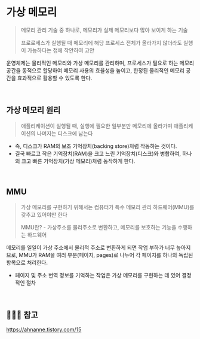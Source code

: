 # 가상 메모리
> 메모리 관리 기술 중 하나로, 메모리가 실제 메모리보다 많아 보이게 하는 기술
> 
> 프로로세스가 실행될 때 메모리에 해당 프로세스 전체가 올라가지 않더라도 실행이 가능하다는 점에 착안하여 고안

운영체제는 물리적인 메모리와 가상 메모리를 관리하며, 프로세스가 필요로 하는 메모리 공간을 동적으로 할당하여 메모리 사용의 효율성을 높이고, 한정된 물리적인 메모리 공간을 효과적으로 활용할 수 있도록 한다.

<br>

## 가상 메모리 원리

> 애플리케이션이 실행될 때, 실행에 필요한 일부분만 메모리에 올라가며 애플리케이션의 나머지는 디스크에 남는다
+ 즉, 디스크가 RAM의 보조 기억장치(backing store)처럼 작동하는 것이다.
+ 결국 빠르고 작은 기억장치(RAM)을 크고 느린 기억장치(디스크)와 병합하여, 하나의 크고 빠른 기억장치(가상 메모리)처럼 동작하게 한다.

<br>

## MMU
> 가상 메모리를 구현하기 위해서는 컴퓨터가 특수 메모리 관리 하드웨어(MMU)를 갖추고 있어야만 한다
> 
> MMU란? - 가상주소를 물리주소로 변환하고, 메모리를 보호하는 기능을 수행하는 하드웨어

메모리를 일일이 가상 주소에서 물리적 주소로 변환하게 되면 작업 부하가 너무 높아지므로, MMU가 RAM을 여러 부분(페이지, pages)로 나누어 각 페이지를 하나의 독립된 항목으로 처리한다.
+ 페이지 및 주소 번역 정보를 기억하는 작업은 가상 메모리를 구현하는 데 있어 결정적인 절차

<br>

## 🙇🏻‍♀️ 참고
https://ahnanne.tistory.com/15
